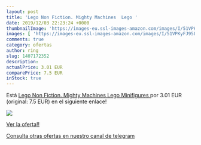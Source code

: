 ```yaml
---
layout: post
title: 'Lego Non Fiction. Mighty Machines  Lego '
date: 2019/12/03 22:23:24 +0000
thumbnailImage: 'https://images-eu.ssl-images-amazon.com/images/I/51VPKyFJ95L._SL200_.jpg'
images: [ 'https://images-eu.ssl-images-amazon.com/images/I/51VPKyFJ95L._SL200_.jpg' ]
comments: true
category: ofertas
author: ring
slug: 1407172352
description:
actualPrice: 3.01 EUR
comparePrice: 7.5 EUR
inStock: true
---
```


Está [Lego Non Fiction. Mighty Machines  Lego Minifigures ](https://www.amazon.com/dp/1407172352/?tag=redken08-20) por 3.01 EUR (original: 7.5 EUR) en el siguiente enlace!

[![](https://images-eu.ssl-images-amazon.com/images/I/51VPKyFJ95L._SL200_.jpg)](https://www.amazon.com/dp/1407172352/?tag=redken08-20)

[Ver la oferta!!](https://www.amazon.com/dp/1407172352/?tag=redken08-20)

[Consulta otras ofertas en nuestro canal de telegram](https://t.me/s/ofertas25)
